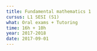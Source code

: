 ```yaml
---
title: Fundamental mathematics 1
cursus: L1 SESI (S1)
what: Oral exams + Tutoring
time: 16h + 10h
year: 2017-2018
date: 2017-09-01
---
```

